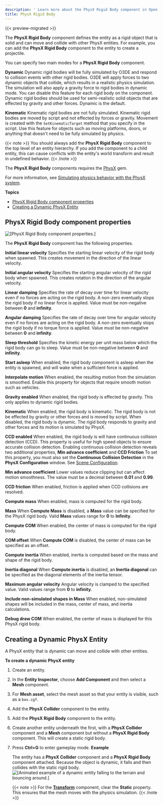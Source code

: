 ```yaml
---
description: ' Learn more about the PhysX Rigid Body component in Open 3D Engine. '
title: PhysX Rigid Body
---
```


{{< preview-migrated >}}

The **PhysX Rigid Body** component defines the entity as a rigid object that is solid and can move and collide with other PhysX entities. For example, you can add the **PhysX Rigid Body** component to the entity to create a projectile.

You can specify two main modes for a **PhysX Rigid Body** component.

**Dynamic**
Dynamic rigid bodies will be fully simulated by O3DE and respond to collision events with other rigid bodies. O3DE will apply forces to two dynamic objects that collide, which results in a realistic physics simulation. The simulation will also apply a gravity force to rigid bodies in dynamic mode. You can disable this feature for each rigid body on the component. Dynamic rigid bodies should be used for semi-realistic solid objects that are effected by gravity and other forces.
Dynamic is the default.

**Kinematic**
Kinematic rigid bodies are not fully simulated. Kinematic rigid bodies are moved by script and not effected by forces or gravity. Movement is created with the `SetKinematicTarget` method that you specify in the script.
Use this feature for objects such as moving platforms, doors, or anything that doesn't need to be fully simulated by physics.

{{< note >}}
You should always add the **PhysX Rigid Body** component to the top level of an entity hierarchy. If you add the component to a child entity, this can cause conflicts with the entity's world transform and result in undefined behavior.
{{< /note >}}

The **PhysX Rigid Body** components requires the [PhysX](/docs/user-guide/gems/reference/physics/nvidia/physx/) gem.

For more information, see [Simulating physics behavior with the PhysX system](/docs/user-guide/interactivity/physics/nvidia-physx/).

**Topics**
+ [PhysX Rigid Body component properties](#physx-rigid-body-component-properties)
+ [Creating a Dynamic PhysX Entity](#creating-a-dynamic-physx-entity)

## PhysX Rigid Body component properties 

![\[PhysX Rigid Body component properties.\]](/images/user-guide/component/physx/component-physx-rigid-body.png)

The **PhysX Rigid Body** component has the following properties.

**Initial linear velocity**
Specifies the starting linear velocity of the rigid body when spawned. This creates movement in the direction of the linear velocity.

**Initial angular velocity**
Specifies the starting angular velocity of the rigid body when spawned. This creates rotation in the direction of the angular velocity.

**Linear damping**
Specifies the rate of decay over time for linear velocity even if no forces are acting on the rigid body. A non-zero eventually stops the rigid body if no linear force is applied.
Value must be non-negative between **0** and **infinity**.

**Angular damping**
Specifies the rate of decay over time for angular velocity even if no forces are acting on the rigid body. A non-zero eventually stops the rigid body if no torque force is applied.
Value must be non-negative between **0** and **infinity**.

**Sleep threshold**
Specifies the kinetic energy per unit mass below which the rigid body can go to sleep.
Value must be non-negative between **0** and **infinity**.

**Start asleep**
When enabled, the rigid body component is asleep when the entity is spawned, and will wake when a sufficient force is applied.

**Interpolate motion**
When enabled, the resulting motion from the simulation is smoothed.
Enable this property for objects that require smooth motion such as vehicles.

**Gravity enabled**
When enabled, the rigid body is effected by gravity. This only applies to dynamic rigid bodies.

**Kinematic**
When enabled, the rigid body is kinematic. The rigid body is not be effected by gravity or other forces and is moved by script.
When disabled, the rigid body is dynamic. The rigid body responds to gravity and other forces and its motion is simulated by PhysX.

**CCD enabled**
When enabled, the rigid body is will have continuous collision detection (CCD). This property is useful for high speed objects to ensure accurate collision detection. Enabling continuous collision detection reveals two additional properties, **Min advance coefficient** and **CCD Friction**
To set this property, you must also set the **Continuous Collision Detection** in the **PhysX Configuration** window. See [Scene Configuration](/docs/user-guide/interactivity/physics/nvidia-physx/configuring/configuration-global/#scene-configuration).

**Min advance coefficient**
Lower values reduce clipping but can affect motion smoothness.
The value must be a decimal between **0.01** and **0.99**.

**CCD friction**
When enabled, friction is applied when CCD collisions are resolved.

**Compute mass**
When enabled, mass is computed for the rigid body.

**Mass**
When **Compute Mass** is disabled, a **Mass** value can be specified for the PhysX rigid body. Valid **Mass** values range for **0** to **Infinity**.

**Compute COM**
When enabled, the center of mass is computed for the rigid body.

**COM offset**
When **Compute COM** is disabled, the center of mass can be specified as an offset.

**Compute inertia**
When enabled, inertia is computed based on the mass and shape of the rigid body.

**Inertia diagonal**
When **Compute inertia** is disabled, an **Inertia diagonal** can be specified as the diagonal elements of the inertia tensor.

**Maximum angular velocity**
Angular velocity is clamped to the specified value. Valid values range from **0** to **infinity**.

**Include non-simulated shapes in Mass**
When enabled, non-simulated shapes will be included in the mass, center of mass, and inertia calculations.

**Debug draw COM**
When enabled, the center of mass is displayed for this PhysX rigid body.

## Creating a Dynamic PhysX Entity 

A PhysX entity that is dynamic can move and collide with other entities.

**To create a dynamic PhysX entity**

1. Create an entity.

1. In the **Entity Inspector**, choose **Add Component** and then select a **Mesh** component.

1. For **Mesh asset**, select the mesh asset so that your entity is visible, such as a `box.cgf`.

1. Add the **PhysX Collider** component to the entity.

1. Add the **PhysX Rigid Body** component to the entity.

1. Create another entity underneath the first, with a **PhysX Collider** component and a **Mesh** component but without a **PhysX Rigid Body** component. This will create a static rigid body.

1. Press **Ctrl+G** to enter gameplay mode.
**Example**

   The entity has a **PhysX Collider** component and a **PhysX Rigid Body** component attached. Because the object is dynamic, it falls and then collides with the static rigid body.
![\[Animated example of a dynamic entity falling to the terrain and bouncing around.\]](/images/user-guide/shared/physx-creating-dynamic-object-1.gif)

    {{< note >}}
For the **[Transform](/docs/user-guide/components/reference/transform/)** component, clear the **Static** property. This ensures that the mesh moves with the physics simulation.
{{< /note >}}

